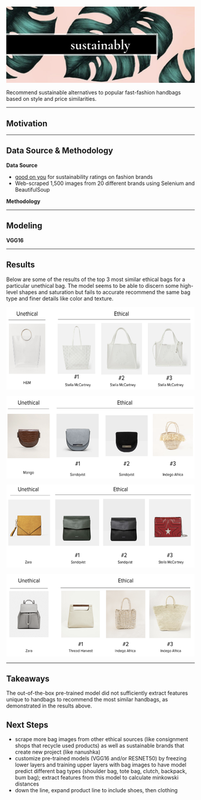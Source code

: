 ![Image](sustainably_cover1.png)

Recommend sustainable alternatives to popular fast-fashion handbags based on style and price similarities.
***
## Motivation





***
## Data Source & Methodology

__Data Source__
- [good on you](https://goodonyou.eco/) for sustainability ratings on fashion brands
- Web-scraped 1,500 images from 20 different brands using Selenium and BeautifulSoup

__Methodology__<br>


***
## Modeling

__VGG16__


***
## Results

Below are some of the results of the top 3 most similar ethical bags for a particular unethical bag. The model seems to be able to discern some high-level shapes and saturation but fails to accurate recommend the same bag type and finer details like color and texture.

<p align='center'>
 <img width="600" alt="results1" height="220" src="images/results1.png">
</p>

<p align='center'>
 <img width="600" alt="results2" height="220" src="images/results2.png">
</p>

<p align='center'>
 <img width="600" alt="results3" height="220" src="images/results3.png">
</p>

<p align='center'>
 <img width="600" alt="results4" height="220" src="images/results4.png">
</p>

***
## Takeaways

The out-of-the-box pre-trained model did not sufficiently extract features unique to handbags to recommend the most similar handbags, as demonstrated in the results above.

## Next Steps
- scrape more bag images from other ethical sources (like consignment shops that recycle used products) as well as sustainable brands that create new project (like nanushka)
- customize pre-trained models (VGG16 and/or RESNET50) by freezing lower layers and training upper layers with bag images to have model predict different bag types (shoulder bag, tote bag, clutch, backpack, bum bag); extract features from this model to calculate minkowski distances
- down the line, expand product line to include shoes, then clothing
